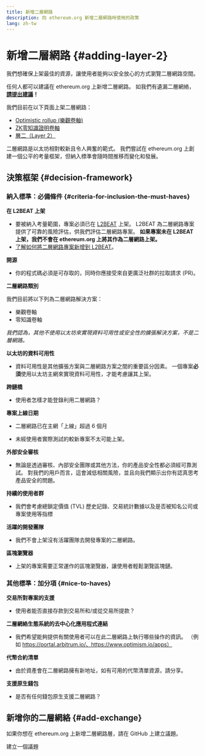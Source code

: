 ```yaml
---
title: 新增二層網路
description: 向 ethereum.org 新增二層網路時使用的政策
lang: zh-tw
---
```


# 新增二層網路 {#adding-layer-2}

我們想確保上架最佳的資源，讓使用者能夠以安全放心的方式瀏覽二層網路空間。

任何人都可以建議在 ethereum.org 上新增二層網路。 如我們有遺漏二層網絡，**[請提出建議](https://github.com/ethereum/ethereum-org-website/issues/new?assignees=&labels=feature+%3Asparkles%3A%2Ccontent+%3Afountain_pen%3A&template=suggest_layer2.yaml)！**

我們目前在以下頁面上架二層網路：

- [Optimistic rollup (樂觀卷軸)](/developers/docs/scaling/optimistic-rollups/)
- [ZK零知識證明卷軸](/developers/docs/scaling/zk-rollups/)
- [層二（Layer 2）](/layer-2/)

二層網路是以太坊相對較新且令人興奮的範式。 我們嘗試在 ethereum.org 上創建一個公平的考量框架，但納入標準會隨時間推移而變化和發展。

## 決策框架 {#decision-framework}

### 納入標準：必備條件 {#criteria-for-inclusion-the-must-haves}

**在 L2BEAT 上架**

- 要被納入考量範圍，專案必須已在 [L2BEAT](https://l2beat.com) 上架。 L2BEAT 為二層網路專案提供了可靠的風險評估，供我們評估二層網路專案。 **如果專案未在 L2BEAT 上架，我們不會在 ethereum.org 上將其作為二層網路上架。**
- [了解如何將二層網路專案新增到 L2BEAT](https://github.com/l2beat/l2beat/blob/master/CONTRIBUTING.md)。

**開源**

- 你的程式碼必須是可存取的，同時你應接受來自更廣泛社群的拉取請求 (PR)。

**二層網路類別**

我們目前將以下列為二層網路解決方案：

- 樂觀卷軸
- 零知識卷軸

_我們認為，其他不使用以太坊來實現資料可用性或安全性的擴張解決方案，不是二層網路。_

**以太坊的資料可用性**

- 資料可用性是其他擴張方案與二層網路方案之間的重要區分因素。 一個專案**必須**使用以太坊主網來實現資料可用性，才能考慮讓其上架。

**跨鏈橋**

- 使用者怎樣才能登錄利用二層網路？

**專案上線日期**

- 二層網路已在主網「上線」超過 6 個月

- 未經使用者實際測試的較新專案不太可能上架。

**外部安全審核**

- 無論是透過審核、內部安全團隊或其他方法，你的產品安全性都必須經可靠測試。 對我們的用戶而言，這會減低相關風險，並且向我們顯示出你有認真思考產品安全的問題。

**持續的使用者群**

- 我們會考慮總鎖定價值 (TVL) 歷史記錄、交易統計數據以及是否被知名公司或專案使用等指標

**活躍的開發團隊**

- 我們不會上架沒有活躍團隊去開發專案的二層網路。

**區塊瀏覽器**

- 上架的專案需要正常運作的區塊瀏覽器，讓使用者輕鬆瀏覽區塊鏈。

### 其他標準：加分項 {#nice-to-haves}

**交易所對專案的支援**

- 使用者能否直接存款到交易所和/或從交易所提款？

**二層網絡生態系統的去中心化應用程式連結**

- 我們希望能夠提供有關使用者可以在此二層網路上執行哪些操作的資訊。 （例如 https://portal.arbitrum.io/、https://www.optimism.io/apps）

**代幣合約清單**

- 由於資產會在二層網路擁有新地址，如有可用的代幣清單資源，請分享。

**支援原生錢包**

- 是否有任何錢包原生支援二層網路？

## 新增你的二層網絡 {#add-exchange}

如果你想在 ethereum.org 上新增二層網路層，請在 GitHub 上建立議題。

<ButtonLink to="https://github.com/ethereum/ethereum-org-website/issues/new?assignees=&labels=feature+%3Asparkles%3A%2Ccontent+%3Afountain_pen%3A&template=suggest_layer2.yaml">
  建立一個議題
</ButtonLink>
